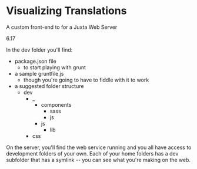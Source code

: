 Visualizing Translations
========================

A custom front-end to for a Juxta Web Server

6.17

In the dev folder you'll find:

- package.json file     
    + to start playing with grunt 
- a sample gruntfile.js     
    + though you're going to have to fiddle with it to work
- a suggested folder structure     
    + dev 
        * _
            - components
                + sass
                + js
            - js
                + lib
        * css
            
On the server, you'll find the web service running and you all have access to development folders of
your own. Each of your home folders has a dev subfolder that has a symlink -- you can see what you're making on the web.

